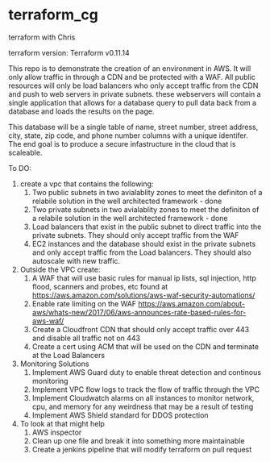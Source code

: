 # terraform_cg
terraform with Chris

terraform version: Terraform v0.11.14


This repo is to demonstrate the creation of an environment in AWS. It will only allow traffic in through a CDN and be protected with a WAF. 
All public resources will only be load balancers who only accept traffic from the CDN and push to web servers in private subnets.
these webservers will contain a single application that allows for a database query to pull data back from a database and loads the results on the page.

This database will be a single table of name, street number, street address, city, state, zip code, and phone number columns with a unique identifer. The end goal is to produce a secure infastructure in the cloud that is scaleable.

To DO:

1. create a vpc that contains the following:
    1. Two public subnets in two avialablity zones to meet the definiton of a relabile solution in the well architected framework - done
    2. Two private subnets in two avialablity zones to meet the definiton of a relabile solution in the well architected framework - done
    3. Load balancers that exist in the public subnet to direct traffic into the private subnets. They should only accept traffic from the WAF
    4. EC2 instances and the database should exist in the private subnets and only accept traffic from the Load balancers. They should also autoscale with new traffic.
2. Outside the VPC create:
    1. A WAF that will use basic rules for manual ip lists, sql injection, http flood, scanners and probes, etc found at https://aws.amazon.com/solutions/aws-waf-security-automations/
    2. Enable rate limiting on the WAF https://aws.amazon.com/about-aws/whats-new/2017/06/aws-announces-rate-based-rules-for-aws-waf/
    3. Create a Cloudfront CDN that should only accept traffic over 443 and disable all traffic not on 443
    4. Create a cert using ACM that will be used on the CDN and terminate at the Load Balancers
3. Monitoring Solutions
    1. Implement AWS Guard duty to enable threat detection and continous monitoring
    2. Implement VPC flow logs to track the flow of traffic through the VPC
    3. Implement Cloudwatch alarms on all instances to monitor network, cpu, and memory for any weirdness that may be a result of testing
    4. Implement AWS Shield standard for DDOS protection
4. To look at that might help
    1. AWS inspector
    2. Clean up one file and break it into something more maintainable
    3. Create a jenkins pipeline that will modify terraform on pull request